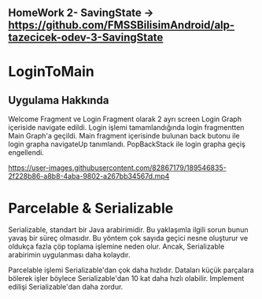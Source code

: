 ## HomeWork 2- SavingState -> https://github.com/FMSSBilisimAndroid/alp-tazecicek-odev-3-SavingState


# LoginToMain

## Uygulama Hakkında
  Welcome Fragment ve Login Fragment olarak 2 ayrı screen Login Graph içeriside navigate edildi.
  Login işlemi tamamlandığında login fragmentten Main Graph'a geçildi. 
  Main fragment içerisinde bulunan back butonu ile login grapha navigateUp tanımlandı. PopBackStack ile login grapha geçiş engellendi.
  
  
  

https://user-images.githubusercontent.com/82867179/189546835-2f228b86-a8b8-4aba-9802-a267bb34567d.mp4


# Parcelable & Serializable

  Serializable, standart bir Java arabirimidir. 
  Bu yaklaşımla ilgili sorun bunun yavaş bir süreç olmasıdır. 
  Bu yöntem çok sayıda geçici nesne oluşturur ve oldukça fazla çöp toplama işlemine neden olur. 
  Ancak, Serializable arabirimin uygulanması daha kolaydır.
  
  Parcelable işlemi Serializable'dan çok daha hızlıdır.
  Dataları küçük parçalara bölerek işler böylece Serializable'dan 10 kat daha hızlı olabilir.
  Implement edilişi Serializable'dan daha zordur.
  

  
